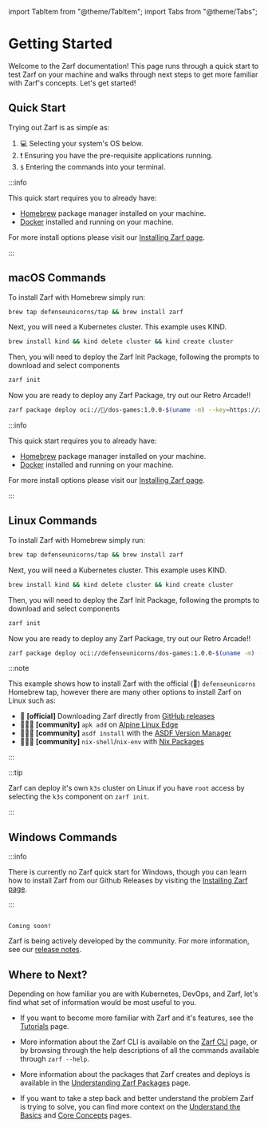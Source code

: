 import TabItem from "@theme/TabItem";
import Tabs from "@theme/Tabs";

# Getting Started

Welcome to the Zarf documentation!  This page runs through a quick start to test Zarf on your machine and walks through next steps to get more familiar with Zarf's concepts. Let's get started!

## Quick Start

Trying out Zarf is as simple as:

1. 💻 Selecting your system's OS below.
2. ❗ Ensuring you have the pre-requisite applications running.
3. `$` Entering the commands into your terminal.

<Tabs>
<TabItem value="macOS">

:::info

This quick start requires you to already have:

- [Homebrew](https://brew.sh/) package manager installed on your machine.
- [Docker](https://www.docker.com/) installed and running on your machine.

For more install options please visit our [Installing Zarf page](./0-installing-zarf.md).

:::

## macOS Commands

To install Zarf with Homebrew simply run:
```bash
brew tap defenseunicorns/tap && brew install zarf
```
Next, you will need a Kubernetes cluster. This example uses KIND.
```bash
brew install kind && kind delete cluster && kind create cluster
```
Then, you will need to deploy the Zarf Init Package, following the prompts to download and select components
```bash
zarf init
```
Now you are ready to deploy any Zarf Package, try out our Retro Arcade!!
```bash
zarf package deploy oci://🦄/dos-games:1.0.0-$(uname -m) --key=https://zarf.dev/cosign.pub
```

</TabItem>
<TabItem value="Linux">

:::info

This quick start requires you to already have:

- [Homebrew](https://brew.sh/) package manager installed on your machine.
- [Docker](https://www.docker.com/) installed and running on your machine.

For more install options please visit our [Installing Zarf page](./0-installing-zarf.md).

:::

## Linux Commands

To install Zarf with Homebrew simply run:
```bash
brew tap defenseunicorns/tap && brew install zarf
```
Next, you will need a Kubernetes cluster. This example uses KIND.
```bash
brew install kind && kind delete cluster && kind create cluster
```
Then, you will need to deploy the Zarf Init Package, following the prompts to download and select components
```bash
zarf init
```
Now you are ready to deploy any Zarf Package, try out our Retro Arcade!!
```bash
zarf package deploy oci://defenseunicorns/dos-games:1.0.0-$(uname -m) --key=https://zarf.dev/cosign.pub
```

:::note

This example shows how to install Zarf with the official (📜) `defenseunicorns` Homebrew tap, however there are many other options to install Zarf on Linux such as:

- 📜 **[official]** Downloading Zarf directly from [GitHub releases](https://github.com/defenseunicorns/zarf/releases)
- 🧑‍🤝‍🧑 **[community]** `apk add` on [Alpine Linux Edge](https://pkgs.alpinelinux.org/package/edge/testing/x86_64/zarf)
- 🧑‍🤝‍🧑 **[community]** `asdf install` with the [ASDF Version Manager](https://github.com/defenseunicorns/asdf-zarf)
- 🧑‍🤝‍🧑 **[community]** `nix-shell`/`nix-env` with [Nix Packages](https://search.nixos.org/packages?channel=23.05&show=zarf&from=0&size=50&sort=relevance&type=packages&query=zarf)

:::

:::tip

Zarf can deploy it's own `k3s` cluster on Linux if you have `root` access by selecting the `k3s` component on `zarf init`.

:::

</TabItem>
<TabItem value="Windows">

## Windows Commands


:::info

There is currently no Zarf quick start for Windows, though you can learn how to install Zarf from our Github Releases by visiting the [Installing Zarf page](./0-installing-zarf.md#downloading-the-cli-from-github-releases).

:::

```text

Coming soon!

```

</TabItem>
</Tabs>

Zarf is being actively developed by the community. For more information, see our [release notes](https://github.com/defenseunicorns/zarf/releases).

## Where to Next?

Depending on how familiar you are with Kubernetes, DevOps, and Zarf, let's find what set of information would be most useful to you.

- If you want to become more familiar with Zarf and it's features, see the [Tutorials](../5-zarf-tutorials/index.md) page.

- More information about the Zarf CLI is available on the [Zarf CLI](../2-the-zarf-cli/index.md) page, or by browsing through the help descriptions of all the commands available through `zarf --help`.

- More information about the packages that Zarf creates and deploys is available in the [Understanding Zarf Packages](../3-create-a-zarf-package/1-zarf-packages.md) page.

- If you want to take a step back and better understand the problem Zarf is trying to solve, you can find more context on the [Understand the Basics](./1-understand-the-basics.md) and [Core Concepts](./2-core-concepts.md) pages.
